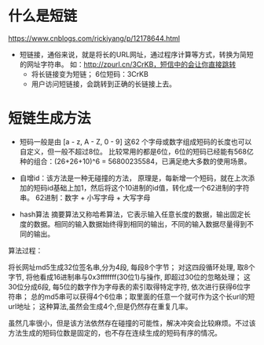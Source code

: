 # 什么是短链
https://www.cnblogs.com/rickiyang/p/12178644.html
- 短链接，通俗来说，就是将长的URL网址，通过程序计算等方式，转换为简短的网址字符串。
如：http://zpurl.cn/3CrKB，短信中的会让你直接跳转
    - 将长链接变为短链；   6位短码：3CrKB
    - 用户访问短链接，会跳转到正确的长链接上去。
# 短链生成方法
- 短码一般是由 [a - z, A - Z, 0 - 9] 这62 个字母或数字组成短码的长度也可以自定义，但一般不超过8位。
比较常用的都是6位，6位的短码已经能有568亿种的组合：(26+26+10)^6 = 56800235584，已满足绝大多数的使用场景。

- 自增id：该方法是一种无碰撞的方法，
原理是，每新增一个短码，就在上次添加的短码id基础上加1，然后将这个10进制的id值，转化成一个62进制的字符串。
62进制：数字 + 小写字母 + 大写字母

- hash算法
摘要算法又称哈希算法，它表示输入任意长度的数据，输出固定长度的数据。相同的输入数据始终得到相同的输出，不同的输入数据尽量得到不同的输出。

算法过程：

将长网址md5生成32位签名串,分为4段, 每段8个字节；
对这四段循环处理, 取8个字节, 将他看成16进制串与0x3fffffff(30位1)与操作, 即超过30位的忽略处理；
这30位分成6段, 每5位的数字作为字母表的索引取得特定字符, 依次进行获得6位字符串；
总的md5串可以获得4个6位串；取里面的任意一个就可作为这个长url的短url地址；
这种算法,虽然会生成4个,但是仍然存在重复几率。

虽然几率很小，但是该方法依然存在碰撞的可能性，解决冲突会比较麻烦。不过该方法生成的短码位数是固定的，也不存在连续生成的短码有序的情况。